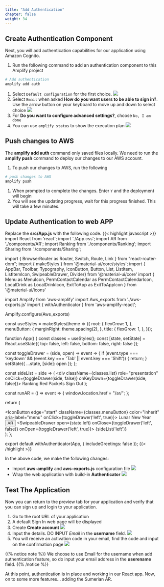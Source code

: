 ```yaml
---
title: "Add Authentication"
chapter: false
weight: 34
---
```


## Create Authentication Component

Next, you will add authentication capabilities for our application using Amazon Cognito. 

1. Run the following command to add an authentication component to this Amplify project
```bash
# Add authentication
amplify add auth
```
1. Select `Default configuration` for the first choice. 
![](/images/reactApp/auth_default_configuration.png)
1. Select `Email` when asked **How do you want users to be able to sign in?**. Use the arrow button on your keyboard to move up and down to select choice
![](/images/reactApp/auth_signin.png)
1. For **Do you want to configure advanced settings?**, choose `No, I am done`
1. You can use `amplify status` to show the execution plan
![](/images/reactApp/auth_amplify_status.png)

## Push changes to AWS

The **amplify add auth** command only saved files locally. We need to run the **amplify push** command to deploy our changes to our AWS account.

1. To push our changes to AWS, run the following
```bash
# push changes to AWS
amplify push
```
1. When prompted to complete the changes. Enter `Y` and the deployment will begin
1. You will see the updating progress, wait for this progress finished. This will take a few minutes.
![]()

## Update Authentication to web APP

Replace the **src/App.js** with the following code.
{{< highlight javascript >}}
import React from 'react';
import './App.css';
import AR from './components/AR';
import Ranking from './components/Ranking';
import Sharing from './components/Sharing';

import { BrowserRouter as Router, Switch, Route, Link } from "react-router-dom";
import { makeStyles } from '@material-ui/core/styles';
import { AppBar, Toolbar, Typography, IconButton, Button, List, ListItem, 
  ListItemIcon, SwipeableDrawer, Divider} from '@material-ui/core'
import  { Menu as MenuIcon, 
  PermContactCalendar as PermContactCalendarIcon,
  LocalDrink as LocalDrinkIcon,
  ExitToApp as ExitToAppIcon
 } from '@material-ui/icons'
 
 import Amplify from 'aws-amplify'
 import Aws_exports from './aws-exports.js'
 import { withAuthenticator } from 'aws-amplify-react';
 
 Amplify.configure(Aws_exports)

const useStyles = makeStyles(theme => ({
  root: {
    flexGrow: 1,
  },
  menuButton: {
    marginRight: theme.spacing(2),
  },
  title: {
    flexGrow: 1,
  },
}));

function App() {
  const classes = useStyles();
  const [state, setState] = React.useState({
    top: false,
    left: false,
    bottom: false,
    right: false
  });

  const toggleDrawer = (side, open) => event => {
    if (event.type === 'keydown' && (event.key === 'Tab' || event.key === 'Shift')) {
      return;
    }
    setState({ ...state, [side]: open });
  };

  const sideList = side => (
    <div className={classes.list} role="presentation" onClick={toggleDrawer(side, false)} 
    onKeyDown={toggleDrawer(side, false)}>
      <List>
        <ListItem button>
          <ListItemIcon><PermContactCalendarIcon/></ListItemIcon>
          <Link to="/">Ranking</Link>
        </ListItem>
        <ListItem button>
          <ListItemIcon><LocalDrinkIcon /></ListItemIcon>
          <Link to="/sharing">Red Packets</Link>
        </ListItem>
        <Divider />
        <ListItem>
          <ListItemIcon><ExitToAppIcon /></ListItemIcon>
          Sign Out
        </ListItem>
      </List>
    </div>
  );

  const runAR = () => event => {
    window.location.href = "/ar/";
  };


  return (
    <Router>
      <div>
      <AppBar position="static">
          <Toolbar>
            <IconButton edge="start" className={classes.menuButton} color="inherit" aria-label="menu" onClick={toggleDrawer('left', true)}>
              <MenuIcon />
            </IconButton>
            <Typography variant="h6" className={classes.title}>
            Lunar New Year
            </Typography>
            <Button color="inherit" onClick={runAR()}>AR</Button>
          </Toolbar>
        </AppBar>
        <SwipeableDrawer open={state.left} onClose={toggleDrawer('left', false)} onOpen={toggleDrawer('left', true)}>
          {sideList('left')}
        </SwipeableDrawer>
        <Switch>
          <Route exact path="/">
            <Ranking />
          </Route>
          <Route path="/ar">
            <AR />
          </Route>
          <Route path="/sharing">
            <Sharing />
          </Route>
        </Switch>
      </div>
    </Router>
  );
};

export default withAuthenticator(App, { includeGreetings: false });
{{< /highlight >}}

In the above code, we make the following changes:

* Import **aws-amplify** and **aws-exports.js** configuration file
![](/images/reactApp/amplify_imports.png)
* Wrap the web application with build-in **Authenticator** 
![](/images/reactApp/amplify_auth_wrapper.png)

## Test The Application

Now you can return to the preview tab for your application and verify that you can sign up and login to your application.

1. Go to the root URL of your application
1. A default Sign In web page will be displayed
1. Create **Create account**
![](/images/reactApp/auth_create_account.png?width=20pc)
1. Input the details. DO INPUT *Email* in the **username** field.
![](/images/reactApp/auth_signup.png?width=20pc)
1. You will receive an activation code in your email, find the code and input on the confirmation page
![](/images/reactApp/auth_confirm.png?width=20pc)

{{% notice note %}}
We choose to use Email for the username when add authentication feature, so do input your email address in the **userename** field.
{{% /notice %}}

At this point, authentication is in place and working in our React app. Now, on to some more features… adding the Sumerian AR.